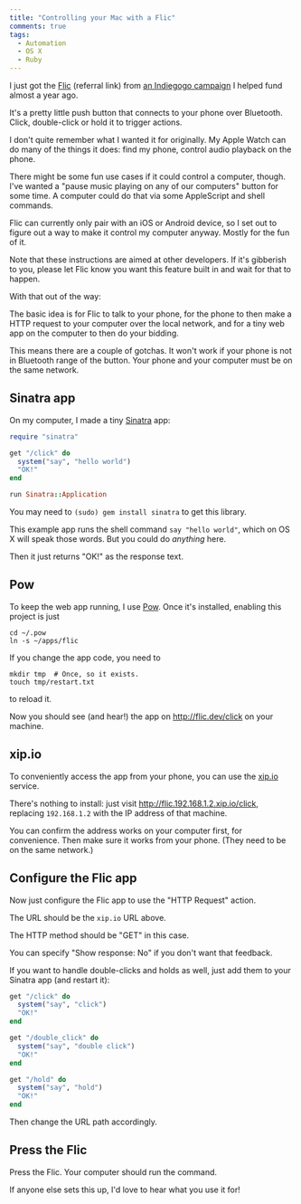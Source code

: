 ```yaml
---
title: "Controlling your Mac with a Flic"
comments: true
tags:
  - Automation
  - OS X
  - Ruby
---
```


I just got the [Flic](https://flic.io?r=98459f) (referral link) from [an Indiegogo campaign](https://www.indiegogo.com/projects/flic-the-wireless-smart-button#/) I helped fund almost a year ago.

It's a pretty little push button that connects to your phone over Bluetooth. Click, double-click or hold it to trigger actions.

I don't quite remember what I wanted it for originally. My Apple Watch can do many of the things it does: find my phone, control audio playback on the phone.

There might be some fun use cases if it could control a computer, though. I've wanted a "pause music playing on any of our computers" button for some time. A computer could do that via some AppleScript and shell commands.

Flic can currently only pair with an iOS or Android device, so I set out to figure out a way to make it control my computer anyway. Mostly for the fun of it.

Note that these instructions are aimed at other developers. If it's gibberish to you, please let Flic know you want this feature built in and wait for that to happen.

With that out of the way:

The basic idea is for Flic to talk to your phone, for the phone to then make a HTTP request to your computer over the local network, and for a tiny web app on the computer to then do your bidding.

This means there are a couple of gotchas. It won't work if your phone is not in Bluetooth range of the button. Your phone and your computer must be on the same network.

## Sinatra app

On my computer, I made a tiny [Sinatra](http://www.sinatrarb.com/) app:

``` ruby ~/apps/flic/config.ru
require "sinatra"

get "/click" do
  system("say", "hello world")
  "OK!"
end

run Sinatra::Application
```

You may need to `(sudo) gem install sinatra` to get this library.

This example app runs the shell command `say "hello world"`, which on OS X will speak those words. But you could do *anything* here.

Then it just returns "OK!" as the response text.

## Pow

To keep the web app running, I use [Pow](http://pow.cx/). Once it's installed, enabling this project is just

```
cd ~/.pow
ln -s ~/apps/flic
```

If you change the app code, you need to

```
mkdir tmp  # Once, so it exists.
touch tmp/restart.txt
```

to reload it.

Now you should see (and hear!) the app on <http://flic.dev/click> on your machine.

## xip.io

To conveniently access the app from your phone, you can use the [xip.io](http://xip.io/) service.

There's nothing to install: just visit <http://flic.192.168.1.2.xip.io/click>, replacing `192.168.1.2` with the IP address of that machine.

You can confirm the address works on your computer first, for convenience. Then make sure it works from your phone. (They need to be on the same network.)

## Configure the Flic app

Now just configure the Flic app to use the "HTTP Request" action.

The URL should be the `xip.io` URL above.

The HTTP method should be "GET" in this case.

You can specify "Show response: No" if you don't want that feedback.

If you want to handle double-clicks and holds as well, just add them to your Sinatra app (and restart it):

``` ruby
get "/click" do
  system("say", "click")
  "OK!"
end

get "/double_click" do
  system("say", "double click")
  "OK!"
end

get "/hold" do
  system("say", "hold")
  "OK!"
end
```

Then change the URL path accordingly.


## Press the Flic

Press the Flic. Your computer should run the command.

If anyone else sets this up, I'd love to hear what you use it for!
